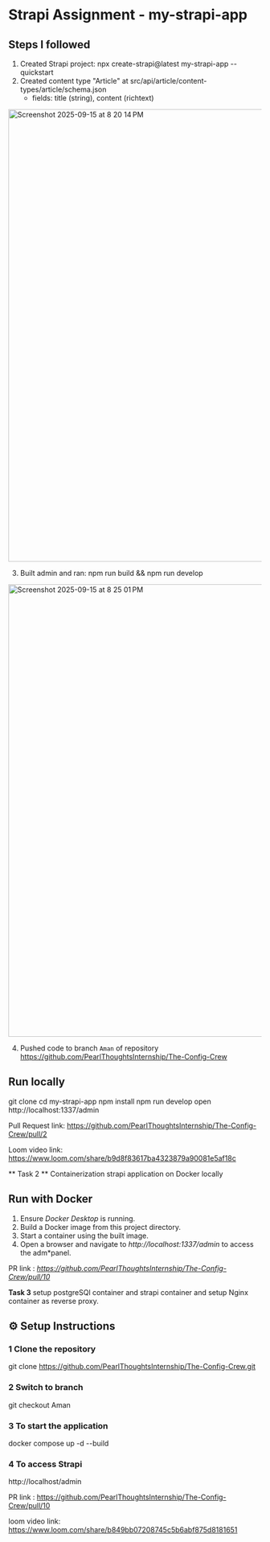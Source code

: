 # Strapi Assignment - my-strapi-app

## Steps I followed
1. Created Strapi project: npx create-strapi@latest my-strapi-app --quickstart
2. Created content type "Article" at src/api/article/content-types/article/schema.json
   - fields: title (string), content (richtext)
  <img width="1440" height="900" alt="Screenshot 2025-09-15 at 8 20 14 PM" src="https://github.com/user-attachments/assets/adf90070-00bc-4b8c-aa7f-12aff61ee7f8" />

   
3. Built admin and ran: npm run build && npm run develop
  <img width="1440" height="900" alt="Screenshot 2025-09-15 at 8 25 01 PM" src="https://github.com/user-attachments/assets/a8f6be81-96fa-4f9e-b8e1-637a9f01b361" />
  
4. Pushed code to branch `Aman` of repository https://github.com/PearlThoughtsInternship/The-Config-Crew

## Run locally
git clone <repo-url>
cd my-strapi-app
npm install
npm run develop
open http://localhost:1337/admin

Pull Request link: https://github.com/PearlThoughtsInternship/The-Config-Crew/pull/2

Loom video link:  https://www.loom.com/share/b9d8f83617ba4323879a90081e5af18c

** Task 2 **
Containerization strapi application on Docker locally

## Run with Docker
1. Ensure *Docker Desktop* is running.  
2. Build a Docker image from this project directory.  
3. Start a container using the built image.  
4. Open a browser and navigate to *http://localhost:1337/admin* to access the adm*panel.

PR link : *https://github.com/PearlThoughtsInternship/The-Config-Crew/pull/10*

**Task 3**    setup postgreSQl container and strapi container and setup Nginx container as reverse proxy.
## ⚙️ Setup Instructions

### 1️ Clone the repository
git clone https://github.com/PearlThoughtsInternship/The-Config-Crew.git

### 2 Switch to branch 
git checkout Aman

### 3 To start the application
docker compose up -d --build

### 4 To access Strapi
http://localhost/admin

PR link : https://github.com/PearlThoughtsInternship/The-Config-Crew/pull/10

loom video link: https://www.loom.com/share/b849bb07208745c5b6abf875d8181651

